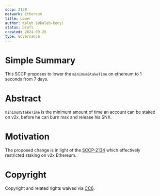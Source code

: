 ```yaml
---
sccp: 2138
network: Ethereum
title: Lower 
author: Kaleb (@kaleb-keny)
status: Draft
created: 2024-09-26
type: Governance
---
```


# Simple Summary

This SCCP proposes to lower the `minimumStakeTime` on ethereum to 1 seconds from 7 days.

# Abstract
`minimumStakeTime` is the minimum amount of time an account can be staked on v2x, before he can burn max and release his SNX. 

# Motivation

The proposed change is in light of the [SCCP-2134](https://sips.synthetix.io/sccp/sccp-2134/) which effectively restricted staking on v2x Ethereum.

# Copyright

Copyright and related rights waived via [CC0](https://creativecommons.org/publicdomain/zero/1.0/).


